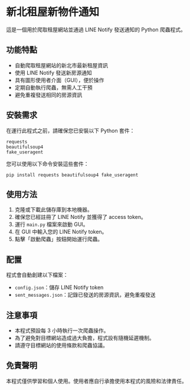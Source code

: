 # 新北租屋新物件通知

這是一個用於爬取租屋網站並通過 LINE Notify 發送通知的 Python 爬蟲程式。

## 功能特點

- 自動爬取租屋網站的新北市最新租屋資訊
- 使用 LINE Notify 發送新房源通知
- 具有圖形使用者介面（GUI），便於操作
- 定期自動執行爬蟲，無需人工干預
- 避免重複發送相同的房源資訊

## 安裝需求

在運行此程式之前，請確保您已安裝以下 Python 套件：

```
requests
beautifulsoup4
fake_useragent
```

您可以使用以下命令安裝這些套件：

```
pip install requests beautifulsoup4 fake_useragent
```

## 使用方法

1. 克隆或下載此儲存庫到本地機器。
2. 確保您已經註冊了 LINE Notify 並獲得了 access token。
3. 運行 `main.py` 檔案來啟動 GUI。
4. 在 GUI 中輸入您的 LINE Notify token。
5. 點擊「啟動爬蟲」按鈕開始運行爬蟲。

## 配置

程式會自動創建以下檔案：

- `config.json`：儲存 LINE Notify token
- `sent_messages.json`：記錄已發送的房源資訊，避免重複發送

## 注意事項

- 本程式預設每 3 小時執行一次爬蟲操作。
- 為了避免對目標網站造成過大負擔，程式設有隨機延遲機制。
- 請遵守目標網站的使用條款和爬蟲協議。

## 免責聲明

本程式僅供學習和個人使用。使用者應自行承擔使用本程式的風險和法律責任。
